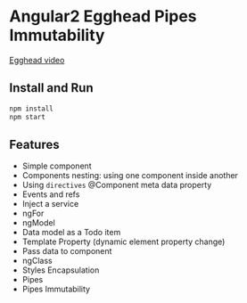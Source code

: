 # Angular2 Egghead Pipes Immutability

[Egghead video](https://egghead.io/lessons/angular-2-using-array-spread-to-enforce-pipe-immutability?series=angular-2-fundamentals)

## Install and Run

```bash
npm install
npm start
```

## Features
* Simple component
* Components nesting: using one component inside another
* Using `directives` @Component meta data property
* Events and refs
* Inject a service
* ngFor
* ngModel
* Data model as a Todo item
* Template Property (dynamic element property change)
* Pass data to component
* ngClass
* Styles Encapsulation
* Pipes
* Pipes Immutability